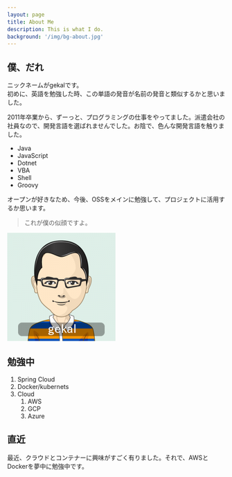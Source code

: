 ```yaml
---
layout: page
title: About Me
description: This is what I do.
background: '/img/bg-about.jpg'
---
```


## 僕、だれ

ニックネームがgekalです。  
初めに、英語を勉強した時、この単語の発音が名前の発音と類似するかと思いました。

2011年卒業から、ずーっと、プログラミングの仕事をやってました。派遣会社の社員なので、開発言語を選ばれませんでした。お陰で、色んな開発言語を触りました。

* Java
* JavaScript
* Dotnet
* VBA
* Shell
* Groovy

オープンが好きなため、今後、OSSをメインに勉強して、プロジェクトに活用するか思います。

> これが僕の似顔ですよ。

![似顔](/assets/imgs/gekal.png)

## 勉強中

1. Spring Cloud
2. Docker/kubernets
3. Cloud
   1. AWS
   2. GCP
   3. Azure

## 直近

最近、クラウドとコンテナーに興味がすごく有りました。それで、AWSとDockerを夢中に勉強中です。
